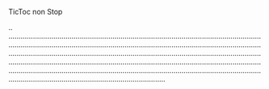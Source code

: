 TicToc non Stop

..
.........................................................................................................................................................................................................................................................................................................................................................................................................................................................................................................................................................................................................................................................................................................................
